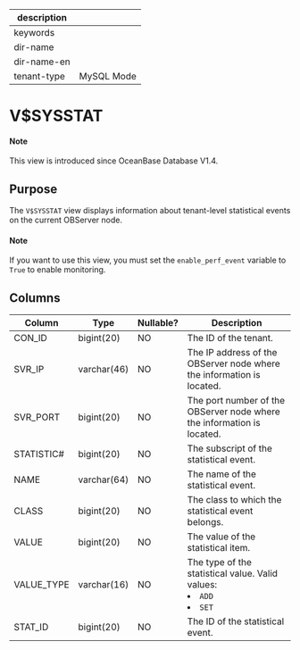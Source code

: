 |description||
|---|---|
|keywords||
|dir-name||
|dir-name-en||
|tenant-type|MySQL Mode|

# V$SYSSTAT

<main id="notice" type='explain'>
  <h4>Note</h4>
  <p>This view is introduced since OceanBase Database V1.4. </p>
</main>

## Purpose

The `V$SYSSTAT` view displays information about tenant-level statistical events on the current OBServer node.

<main id="notice" type='explain'>
  <h4>Note</h4>
  <p>If you want to use this view, you must set the <code>enable_perf_event</code> variable to <code>True</code> to enable monitoring. </p>
</main>

## Columns

| **Column** | **Type** | **Nullable?** | **Description** |
| --- | --- | --- | --- |
| CON_ID | bigint(20) | NO | The ID of the tenant. |
| SVR_IP | varchar(46) | NO | The IP address of the OBServer node where the information is located. |
| SVR_PORT | bigint(20) | NO | The port number of the OBServer node where the information is located. |
| STATISTIC# | bigint(20) | NO | The subscript of the statistical event. |
| NAME | varchar(64) | NO | The name of the statistical event. |
| CLASS | bigint(20) | NO | The class to which the statistical event belongs. |
| VALUE | bigint(20) | NO | The value of the statistical item. |
| VALUE_TYPE | varchar(16) | NO | The type of the statistical value. Valid values:<li>`ADD`<li>`SET` |
| STAT_ID | bigint(20) | NO | The ID of the statistical event. |
